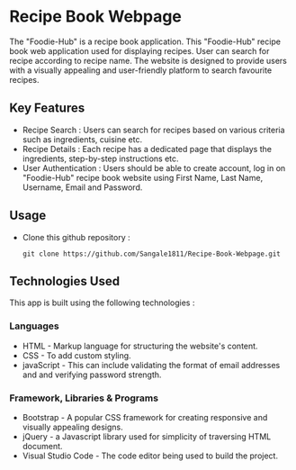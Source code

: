 # Recipe Book Webpage

The "Foodie-Hub" is a recipe book application. This "Foodie-Hub" recipe book web application used for displaying recipes. User can search for recipe according to recipe name. The website is designed to provide users with a visually appealing and user-friendly platform to search favourite recipes.

## Key Features

- Recipe Search : Users can search for recipes based on various criteria such as ingredients, cuisine etc.
- Recipe Details : Each recipe has a dedicated page that displays the ingredients, step-by-step instructions etc.
- User Authentication : Users should be able to create account, log in on "Foodie-Hub" recipe book website using First Name, Last Name, Username, Email and Password.

## Usage

- Clone this github repository :
    
    `git clone https://github.com/Sangale1811/Recipe-Book-Webpage.git`
    
## Technologies Used 

This app is built using the following technologies :

### Languages

- HTML - Markup language for structuring the website's content.
- CSS - To add custom styling.
- javaScript - This can include validating the format of email addresses and and verifying password strength.

### Framework, Libraries & Programs

- Bootstrap - A popular CSS framework for creating responsive and visually appealing designs.
- jQuery - a Javascript library used for simplicity of traversing HTML document.
- Visual Studio Code - The code editor being used to build the project.




    
    

